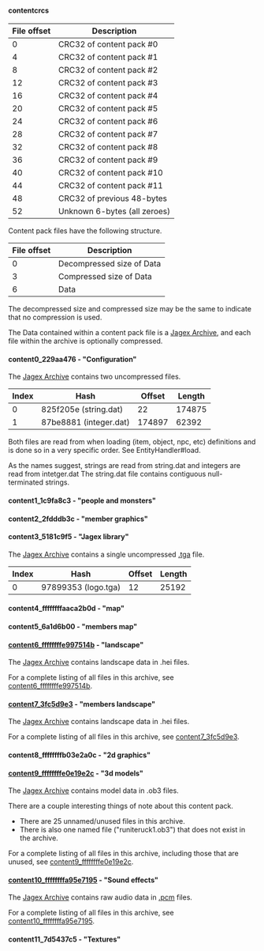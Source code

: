 #### contentcrcs

File offset | Description
----------- | --------------
| 0 | CRC32 of content pack #0
| 4 | CRC32 of content pack #1
| 8 | CRC32 of content pack #2
| 12 | CRC32 of content pack #3
| 16 | CRC32 of content pack #4
| 20 | CRC32 of content pack #5
| 24 | CRC32 of content pack #6
| 28 | CRC32 of content pack #7
| 32 | CRC32 of content pack #8
| 36 | CRC32 of content pack #9
| 40 | CRC32 of content pack #10
| 44 | CRC32 of content pack #11
| 48 | CRC32 of previous 48-bytes
| 52 | Unknown 6-bytes (all zeroes)

Content pack files have the following structure.

File offset | Description
----------- | --------------
| 0 | Decompressed size of Data
| 3 | Compressed size of Data
| 6 | Data

The decompressed size and compressed size may be the same to indicate that no compression is used.

The Data contained within a content pack file is a [Jagex Archive](./JagexArchive.md), and each file within the archive is optionally compressed.

#### content0_229aa476 - "Configuration"

The [Jagex Archive](./JagexArchive.md) contains two uncompressed files.

Index | Hash | Offset | Length
----- | ---- | ------ | -------
0 | 825f205e (string.dat) | 22 | 174875
1 | 87be8881 (integer.dat) | 174897 | 62392

Both files are read from when loading (item, object, npc, etc) definitions and is done so in a very specific order. See EntityHandler#load.

As the names suggest, strings are read from string.dat and integers are read from intetger.dat
The string.dat file contains contiguous null-terminated strings.

#### content1_1c9fa8c3 - "people and monsters"

#### content2_2fdddb3c - "member graphics"

#### content3_5181c9f5 - "Jagex library"

The [Jagex Archive](./JagexArchive.md) contains a single uncompressed [.tga](https://en.wikipedia.org/wiki/Truevision_TGA) file.

Index | Hash | Offset | Length
----- | ---- | ------ | -------
0 | 97899353 (logo.tga) | 12 | 25192

#### content4_ffffffffaaca2b0d - "map"

#### content5_6a1d6b00 - "members map"

#### [content6_ffffffffe997514b](./content6_ffffffffe997514b.md) - "landscape"

The [Jagex Archive](./JagexArchive.md) contains landscape data in .hei files.

For a complete listing of all files in this archive, see [content6_ffffffffe997514b](./content6_ffffffffe997514b.md).

#### [content7_3fc5d9e3](./content7_3fc5d9e3.md) - "members landscape"

The [Jagex Archive](./JagexArchive.md) contains landscape data in .hei files.

For a complete listing of all files in this archive, see [content7_3fc5d9e3](./content7_3fc5d9e3.md).

#### content8_ffffffffb03e2a0c - "2d graphics"

#### [content9_ffffffffe0e19e2c](./content9_ffffffffe0e19e2c.md) - "3d models"

The [Jagex Archive](./JagexArchive.md) contains model data in .ob3 files.

There are a couple interesting things of note about this content pack.
- There are 25 unnamed/unused files in this archive.
- There is also one named file ("runiteruck1.ob3") that does not exist in the archive.

For a complete listing of all files in this archive, including those that are unused, see [content9_ffffffffe0e19e2c](./content9_ffffffffe0e19e2c.md).

#### [content10_ffffffffa95e7195](./content10_ffffffffa95e7195.md) - "Sound effects"

The [Jagex Archive](./JagexArchive.md) contains raw audio data in [.pcm](https://en.wikipedia.org/wiki/Pulse-code_modulation) files.

For a complete listing of all files in this archive, see [content10_ffffffffa95e7195](./content10_ffffffffa95e7195.md).

#### content11_7d5437c5 - "Textures"
